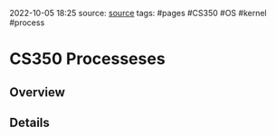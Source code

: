 2022-10-05 18:25
source: [source]()
tags: #pages #CS350 #OS #kernel  #process


# CS350 Processeses


## Overview


## Details



